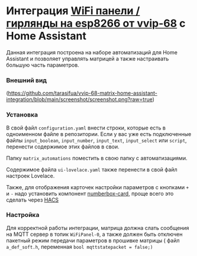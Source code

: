 # Интеграция **[WiFi панели / гирлянды на esp8266 от vvip-68](https://github.com/vvip-68/GyverPanelWiFi) с Home Assistant**

Данная интеграция построена на наборе автоматизаций для Home Assistant и позволяет управлять матрицей а также настраивать большую часть параметров.

### Внешний вид

(https://github.com/tarasifua/vvip-68-matrix-home-assistant-integration/blob/main/screenshot/screenshot.png?raw=true)

### Установка

В свой файл `configuration.yaml` внести строки, которые есть в одноименном файле в репозитории. Если у вас уже есть подключенные файлы `input_boolean`, `input_number`, `input_text`, `input_select` или `script`, перенести содержимое этих файлов в свои.

Папку `matrix_automations` поместить в свою папку с автоматизациями.

Содержимое файла `ui-lovelace.yaml` также перенести в свой файл настроек Lovelace.

Также, для отображения карточек настройки параметров с кнопками `+` и `-` надо установить компонент [numberbox-card](https://github.com/htmltiger/numberbox-card), проще всего это сделать через [HACS](https://hacs.xyz/)

### Настройка

Для корректной работы интеграции, матрица должна слать сообщения на MQTT сервер в топик `WiFiPanel-0`, а также должен быть отключен пакетный режим передачи параметров в прошивке матрицы ( файл `a_def_soft.h`, переменная `bool mqttstatepacket = false;)`